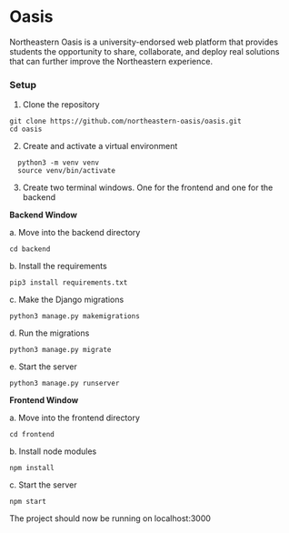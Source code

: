 # Oasis

Northeastern Oasis is a university-endorsed web platform that provides students the opportunity to share, collaborate, and deploy real solutions that can further improve the Northeastern experience.

### Setup

1. Clone the repository
```shell
git clone https://github.com/northeastern-oasis/oasis.git
cd oasis
```

2. Create and activate a virtual environment
```shell
  python3 -m venv venv
  source venv/bin/activate
  ```

3. Create two terminal windows. One for the frontend and one for the backend

  **Backend Window**

  a. Move into the backend directory
  ```shell
  cd backend
  ```
  b. Install the requirements
  ```shell
  pip3 install requirements.txt
  ```
  c. Make the Django migrations
  ```shell
  python3 manage.py makemigrations
  ```
  d. Run the migrations
  ```shell
  python3 manage.py migrate
  ```
  e. Start the server
  ```shell
  python3 manage.py runserver
  ```

  **Frontend Window**

  a. Move into the frontend directory
  ```shell
  cd frontend
  ```
  b. Install node modules
  ```shell
  npm install
  ```
  c. Start the server
  ```shell
  npm start
  ```

The project should now be running on localhost:3000
